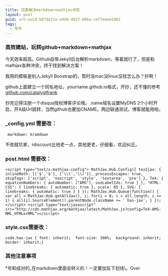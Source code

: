 ```yaml
---
title: 完美解决markdown+mathjax冲突
layout: post
guid: urn:uuid:b87da13a-a4dd-402f-b06a-cef7eeee2d82
tags:
  - 写作
---
```



### 高效建站，玩转github+markdown+mathjax

今天效率超高，Github自带Jekyll后台解析markdown，等着就行了，但是和mathjax各种冲突，终于找到解决方案！

我用的模板是别人Jekyll Boostrap的，暂时没mac没linux没钱怎么办？抄啊！

github上面建立一个同名地址，yourname.github.io格式，开抄，还不懂的参考[github.com/catalystfrank](http://github.com/catalystfrank)

抄完记得注册一个disqus授权博客评论哦。.name域名设置MyDNS 2个小时开启，开A级Url跳转，当然github也要加CNAME。两边联通测试，博客就能用啦。

### \_config.yml 需要改：

<code> markdown: kramdown </code>

不改就坑爹，rdiscount比他老一点，其他更老，仔细看，欢迎纠正。

### post.html 需要改：

`
		<script type="text/x-mathjax-config">
		MathJax.Hub.Config({
		tex2jax: {
		inlineMath: [['$','$'], ['\\(','\\)']],
		processEscapes: true,
		skipTags: ['script', 'noscript', 'style', 'textarea', 'pre']
		},
		TeX: {
		          equationNumbers: {
		              autoNumber: ["AMS"],
		              useLabelIds: true
		          }
		      },
		      "HTML-CSS": {
		          linebreaks: {
		              automatic: true
		          },
		          scale: 85
		      },
		      SVG: {
		          linebreaks: {
		              automatic: true
		          }
		      }
		});
		MathJax.Hub.Queue(function() {
		  var all = MathJax.Hub.getAllJax(), i;
		  for(i = 0; i < all.length; i += 1) {
		      all[i].SourceElement().parentNode.className += ' has-jax';
		  }
		});
		</script>
    <script type="text/javascript" src="http://cdn.mathjax.org/mathjax/latest/MathJax.js?config=TeX-AMS-MML_HTMLorMML"></script>
`

### style.css需要改：

`
		code.has-jax {
		font: inherit; 
		font-size: 100%; 
		background: inherit; 
		border: inherit;}
`

### 其他注意事项

\*号和成对的\_在markdown里面会转义的！一定要加反下划线\\。Over